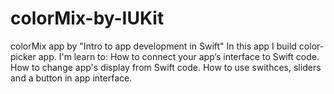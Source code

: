 # colorMix-by-IUKit
colorMix app by "Intro to app development in Swift"
In this app I build color-picker app.
I'm learn to:
How to connect your app’s interface to Swift code.
How to change app's display from Swift code.
How to use swithces, sliders and a button in app interface.
